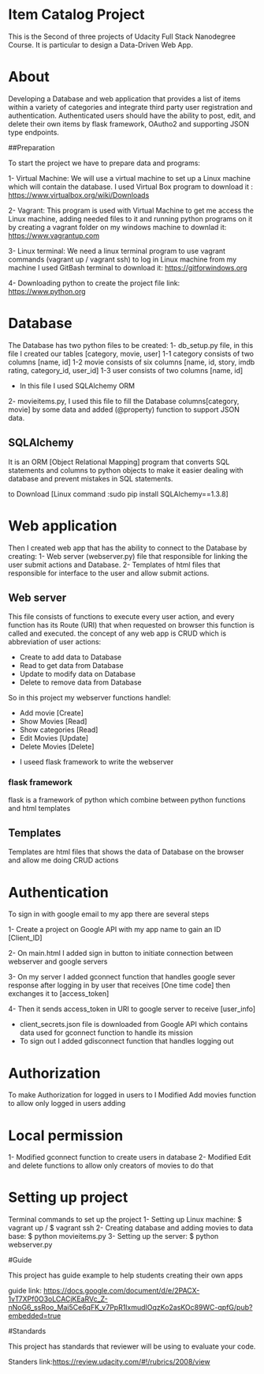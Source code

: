 # Item Catalog Project

This is the Second of three projects of Udacity Full Stack Nanodegree Course. It is particular to design a Data-Driven Web App.

# About

Developing a Database and web application that provides a list of items within a variety of categories and integrate third party user registration and authentication. Authenticated users should have the ability to post, edit, and delete their own items by flask framework, OAutho2 and supporting JSON type endpoints.


##Preparation

To start the project we have to prepare data and programs:

1- Virtual Machine: We will use a virtual machine to set up a Linux machine which will contain the database.
I used Virtual Box program
to download it : https://www.virtualbox.org/wiki/Downloads

2- Vagrant: This program is used with Virtual Machine to get me access the Linux  machine, adding needed files to it and running  python programs on it by creating a vagrant folder on my windows machine
to downlad it: https://www.vagrantup.com

3- Linux terminal: We need a linux terminal program to use vagrant commands (vagrant up / vagrant ssh) to log in Linux machine from my machine
I used GitBash terminal
to download it: https://gitforwindows.org

4- Downloading python to create the project file
link: https://www.python.org


# Database

The Database has two python files to be created:
1- db_setup.py file, in this file I created our tables [category, movie, user]
  1-1 category consists of two columns [name, id]
  1-2 movie consists of six columns [name, id, story, imdb rating, category_id, user_id]
  1-3 user consists of two columns [name, id]

* In this file I used SQLAlchemy ORM

2- movieitems.py, I used this file to fill the Database columns[category, movie] by some data and added (@property) function to support JSON data.

## SQLAlchemy

It is an ORM [Object Relational Mapping] program that converts SQL statements and columns to python objects to make it easier dealing with database and prevent mistakes in SQL statements.

to Download [Linux command :sudo pip install SQLAlchemy==1.3.8]

# Web application

Then I created web app that has the ability to connect to the Database by creating:
1- Web server (webserver.py) file that responsible for linking the user submit actions and Database.
2- Templates of html files that responsible for interface to the user and allow submit actions.


## Web server

This file consists of functions to execute every user action, and every function has its Route (URI) that when requested on browser this function is called and executed. the concept of any web app is CRUD which is abbreviation of user actions:
- Create to add data to Database
- Read to get data from Database
- Update to modify data on Database
- Delete to remove data from Database

So in this project my webserver  functions handlel:
- Add movie [Create]
- Show Movies [Read]
- Show categories [Read]
- Edit Movies [Update]
- Delete Movies [Delete]


* I useed flask framework to write the webserver

### flask framework

flask is a framework of python which combine between python functions and html templates

## Templates

Templates are html files that shows the data of Database on the browser and allow me doing CRUD actions


# Authentication

To sign in with google email to my app there are several steps

1- Create a project on Google API with my app name to gain an ID [Client_ID]

2- On main.html I added sign in button to initiate connection between webserver and google servers

3- On my server I added gconnect function that handles google sever response after logging in by user that receives [One time code] then exchanges it to [access_token]

4- Then it sends access_token in URI to google server to receive [user_info]

* client_secrets.json file is downloaded from Google API which contains data used for gconnect function to handle its mission
* To sign out I added gdisconnect function that handles logging out

# Authorization

To make Authorization for logged in users to I Modified Add movies function to allow only logged in users adding  

# Local permission

1- Modified gconnect function to create users in database
2- Modified Edit and delete functions to allow only creators of movies to do that


# Setting up project

Terminal commands to set up the project
1- Setting up Linux machine: $ vagrant up / $ vagrant ssh
2-  Creating database and adding movies to data base: $ python movieitems.py
3- Setting up the server: $ python webserver.py

#Guide

This project has guide example to help students creating their own apps

guide link: https://docs.google.com/document/d/e/2PACX-1vT7XPf0O3oLCACjKEaRVc_Z-nNoG6_ssRoo_Mai5Ce6qFK_v7PpR1lxmudIOqzKo2asKOc89WC-qpfG/pub?embedded=true

#Standards

This project has standards that reviewer will be using to evaluate your code.

Standers link:https://review.udacity.com/#!/rubrics/2008/view
